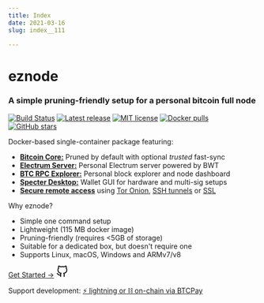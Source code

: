 ```yaml
---
title: Index
date: 2021-03-16
slug: index__111

---
```


# eznode

### A simple pruning-friendly setup for a personal bitcoin full node

[![Build Status](https://travis-ci.org/shesek/eee.svg?branch=master)](https://travis-ci.org/shesek/eee)
[![Latest release](https://img.shields.io/github/v/tag/shesek/eee?label=version&color=orange)](https://github.com/ez-org/eznode/releases/latest)
[![MIT license](https://img.shields.io/github/license/bwt-dev/bwt.svg?color=blue)](https://github.com/ez-org/eznode/blob/master/LICENSE)
[![Docker pulls](https://img.shields.io/docker/pulls/eznode/eznode.svg?color=blueviolet)](https://hub.docker.com/r/eznode/eznode)
[![GitHub stars](https://img.shields.io/github/stars/ez-org/ezno.de?color=BF9D3E)](https://github.com/ez-org/eznode/stargazers)

Docker-based single-container package featuring:

* [**Bitcoin Core:**](packages#bitcoin-core) Pruned by default with optional *trusted* fast-sync
* [**Electrum Server:**](packages#bitcoin-wallet-tracker) Personal Electrum server powered by BWT
* [**BTC RPC Explorer:**](packages#btc-rpc-explorer) Personal block explorer and node dashboard
* [**Specter Desktop:**](packages#specter-desktop) Wallet GUI for hardware and multi-sig setups
* [**Secure remote access**](accessing#connecting-remotely) using [Tor Onion](transports#tor-onion), [SSH tunnels](transports#dropbear-ssh) or [SSL](transports#nginx-ssl)

Why eznode?

* Simple one command setup
* Lightweight (115 MB docker image)
* Pruning-friendly (requires <5GB of storage)
* Suitable for a dedicated box, but doesn't require one
* Supports Linux, macOS, Windows and ARMv7/v8

<a class="button" href="getting-started">Get Started →</a>
<a class="github-btn" href="https://github.com/ez-org/eznode" title="View source code on Github"><svg data-v-7d622f5c="" xmlns="http://www.w3.org/2000/svg" width="24" height="24" viewBox="0 0 24 24" fill="none" stroke="currentColor" stroke-width="2" stroke-linecap="round" stroke-linejoin="round" class="feather feather-github"><path data-v-7d622f5c="" d="M9 19c-5 1.5-5-2.5-7-3m14 6v-3.87a3.37 3.37 0 0 0-.94-2.61c3.14-.35 6.44-1.54 6.44-7A5.44 5.44 0 0 0 20 4.77 5.07 5.07 0 0 0 19.91 1S18.73.65 16 2.48a13.38 13.38 0 0 0-7 0C6.27.65 5.09 1 5.09 1A5.07 5.07 0 0 0 5 4.77a5.44 5.44 0 0 0-1.5 3.78c0 5.42 3.3 6.61 6.44 7A3.37 3.37 0 0 0 9 18.13V22"></path></svg></a>

Support development: [⚡ lightning or ⛓️ on-chain via BTCPay](https://btcpay.shesek.info/)